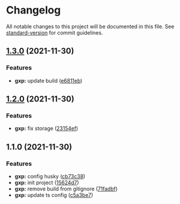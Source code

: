 # Changelog

All notable changes to this project will be documented in this file. See [standard-version](https://github.com/conventional-changelog/standard-version) for commit guidelines.

## [1.3.0](https://github.com/jkdrangel/gxp-core-utils/compare/v1.2.0...v1.3.0) (2021-11-30)


### Features

* **gxp:** update build ([e6811eb](https://github.com/jkdrangel/gxp-core-utils/commit/e6811eb749241d4d8ca13be82a58ef037c761a0a))

## [1.2.0](https://github.com/jkdrangel/gxp-core-utils/compare/v1.1.0...v1.2.0) (2021-11-30)


### Features

* **gxp:** fix storage ([23154ef](https://github.com/jkdrangel/gxp-core-utils/commit/23154efb0e62c52bff9206492d67fce0d8a430c3))

## 1.1.0 (2021-11-30)


### Features

* **gxp:** config husky ([cb73c38](https://github.com/jkdrangel/gxp-core-utils/commit/cb73c385e759311b94963cec30935e03b905149c))
* **gxp:** init project ([15624d7](https://github.com/jkdrangel/gxp-core-utils/commit/15624d7b3c5127c5638375594d4959ff411fa2eb))
* **gxp:** remove build from gitignore ([71fadbf](https://github.com/jkdrangel/gxp-core-utils/commit/71fadbf11abdda95aae688a0f07dc82665943f79))
* **gxp:** update ts config ([c5a3be7](https://github.com/jkdrangel/gxp-core-utils/commit/c5a3be7bf6e9880e353e4ff96ea00a2c4271d3b0))
